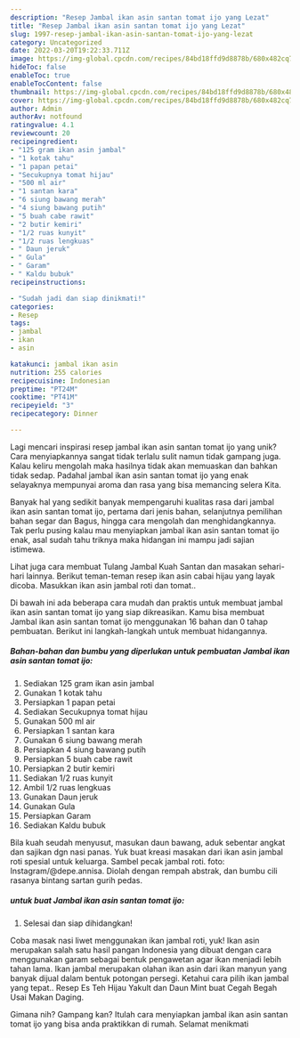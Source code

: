 ```yaml
---
description: "Resep Jambal ikan asin santan tomat ijo yang Lezat"
title: "Resep Jambal ikan asin santan tomat ijo yang Lezat"
slug: 1997-resep-jambal-ikan-asin-santan-tomat-ijo-yang-lezat
category: Uncategorized
date: 2022-03-20T19:22:33.711Z
image: https://img-global.cpcdn.com/recipes/84bd18ffd9d8878b/680x482cq70/jambal-ikan-asin-santan-tomat-ijo-foto-resep-utama.jpg
hideToc: false
enableToc: true
enableTocContent: false
thumbnail: https://img-global.cpcdn.com/recipes/84bd18ffd9d8878b/680x482cq70/jambal-ikan-asin-santan-tomat-ijo-foto-resep-utama.jpg
cover: https://img-global.cpcdn.com/recipes/84bd18ffd9d8878b/680x482cq70/jambal-ikan-asin-santan-tomat-ijo-foto-resep-utama.jpg
author: Admin
authorAv: notfound
ratingvalue: 4.1
reviewcount: 20
recipeingredient:
- "125 gram ikan asin jambal"
- "1 kotak tahu"
- "1 papan petai"
- "Secukupnya tomat hijau"
- "500 ml air"
- "1 santan kara"
- "6 siung bawang merah"
- "4 siung bawang putih"
- "5 buah cabe rawit"
- "2 butir kemiri"
- "1/2 ruas kunyit"
- "1/2 ruas lengkuas"
- " Daun jeruk"
- " Gula"
- " Garam"
- " Kaldu bubuk"
recipeinstructions:

- "Sudah jadi dan siap dinikmati!"
categories:
- Resep
tags:
- jambal
- ikan
- asin

katakunci: jambal ikan asin 
nutrition: 255 calories
recipecuisine: Indonesian
preptime: "PT24M"
cooktime: "PT41M"
recipeyield: "3"
recipecategory: Dinner

---
```





Lagi mencari inspirasi resep jambal ikan asin santan tomat ijo yang unik? Cara menyiapkannya sangat tidak terlalu sulit namun tidak gampang juga. Kalau keliru mengolah maka hasilnya tidak akan memuaskan dan bahkan tidak sedap. Padahal jambal ikan asin santan tomat ijo yang enak selayaknya mempunyai aroma dan rasa yang bisa memancing selera Kita.





Banyak hal yang sedikit banyak mempengaruhi kualitas rasa dari jambal ikan asin santan tomat ijo, pertama dari jenis bahan, selanjutnya pemilihan bahan segar dan Bagus, hingga cara mengolah dan menghidangkannya. Tak perlu pusing kalau mau menyiapkan jambal ikan asin santan tomat ijo enak,      asal sudah tahu triknya maka hidangan ini mampu jadi sajian istimewa.














Lihat juga cara membuat Tulang Jambal Kuah Santan dan masakan sehari-hari lainnya. Berikut teman-teman resep ikan asin cabai hijau yang layak dicoba. Masukkan ikan asin jambal roti dan tomat..






Di bawah ini ada beberapa cara mudah dan praktis untuk membuat jambal ikan asin santan tomat ijo yang siap dikreasikan. Kamu bisa membuat Jambal ikan asin santan tomat ijo menggunakan 16 bahan dan 0 tahap pembuatan. Berikut ini langkah-langkah untuk membuat hidangannya.

<!--inarticleads1-->

##### Bahan-bahan dan bumbu yang diperlukan untuk pembuatan Jambal ikan asin santan tomat ijo:

1. Sediakan 125 gram ikan asin jambal
1. Gunakan 1 kotak tahu
1. Persiapkan 1 papan petai
1. Sediakan Secukupnya tomat hijau
1. Gunakan 500 ml air
1. Persiapkan 1 santan kara
1. Gunakan 6 siung bawang merah
1. Persiapkan 4 siung bawang putih
1. Persiapkan 5 buah cabe rawit
1. Persiapkan 2 butir kemiri
1. Sediakan 1/2 ruas kunyit
1. Ambil 1/2 ruas lengkuas
1. Gunakan  Daun jeruk
1. Gunakan  Gula
1. Persiapkan  Garam
1. Sediakan  Kaldu bubuk


Bila kuah seudah menyusut, masukan daun bawang, aduk sebentar angkat dan sajikan dgn nasi panas. Yuk buat kreasi masakan dari ikan asin jambal roti spesial untuk keluarga. Sambel pecak jambal roti. foto: Instagram/@depe.annisa. Diolah dengan rempah abstrak, dan bumbu cili rasanya bintang sartan gurih pedas. 

<!--inarticleads2-->

#####  untuk buat Jambal ikan asin santan tomat ijo:


1. Selesai dan siap dihidangkan!

Coba masak nasi liwet menggunakan ikan jambal roti, yuk! Ikan asin merupakan salah satu hasil pangan Indonesia yang dibuat dengan cara menggunakan garam sebagai bentuk pengawetan agar ikan menjadi lebih tahan lama. Ikan jambal merupakan olahan ikan asin dari ikan manyun yang banyak dijual dalam bentuk potongan persegi. Ketahui cara pilih ikan jambal yang tepat.. Resep Es Teh Hijau Yakult dan Daun Mint buat Cegah Begah Usai Makan Daging. 

Gimana nih? Gampang kan? Itulah cara menyiapkan jambal ikan asin santan tomat ijo yang bisa anda praktikkan di rumah. Selamat menikmati
